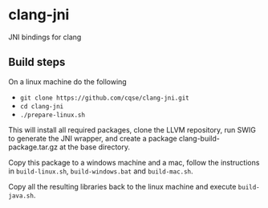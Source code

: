 # clang-jni
JNI bindings for clang

## Build steps

On a linux machine do the following

- `git clone https://github.com/cqse/clang-jni.git`
- `cd clang-jni`
- `./prepare-linux.sh`

This will install all required packages, clone the LLVM repository,
run SWIG to generate the JNI wrapper, and create a package
clang-build-package.tar.gz at the base directory.

Copy this package to a windows machine and a mac, follow the
instructions in `build-linux.sh`, `build-windows.bat` and
`build-mac.sh`.

Copy all the resulting libraries back to the linux machine and execute
`build-java.sh`.